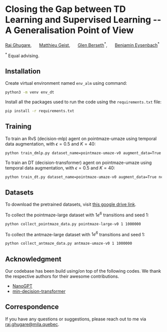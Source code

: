 # Closing the Gap between TD Learning and Supervised Learning -- A Generalisation Point of View
[Raj Ghugare](https://rajghugare19.github.io/), $\quad$ [Matthieu Geist](https://homangab.github.io/), $\quad$ [Glen Berseth](https://neo-x.github.io/)<sup>\*</sup>, $\quad$ [Benjamin Eysenbach](https://ben-eysenbach.github.io/)<sup>\*</sup>

<sup>\*</sup> Equal advising.

## Installation

Create virtual environment named `env_alm` using command:<br>
```sh
python3 -m venv env_dt
```

Install all the packages used to run the code using the `requirements.txt` file: <br>
```sh
pip install -r requirements.txt
```

## Training

To train an RvS (decision-mlp) agent on pointmaze-umaze using temporal data augmentation, with $\epsilon=0.5$ and $K=40$:<br> 
```sh
python train_dmlp.py dataset_name=pointmaze-umaze-v0 augment_data=True nclusters=40
```

To train an DT (decision-transformer) agent on pointmaze-umaze using temporal data augmentation, with $\epsilon=0.5$ and $K=40$:<br> 
```sh
python train_dt.py dataset_name=pointmaze-umaze-v0 augment_data=True nclusters=40
```

## Datasets

To download the pretrained datasets, visit [this google drive link](https://drive.google.com/drive/folders/1j8Ok2UMYSqfIQReuE6csf1nMoI1s25K-?usp=sharing).

To collect the pointmaze-large dataset with $1e^6$ transitions and seed 1:<br> 
```sh
python collect_pointmaze_data.py pointmaze-large-v0 1 1000000
```

To collect the antmaze-large dataset with $1e^6$ transitions and seed 1:<br> 
```sh
python collect_antmaze_data.py antmaze-umaze-v0 1 1000000
```

## Acknowledgment
Our codebase has been build using/on top of the following codes. We thank the respective authors for their awesome contributions.
- [NanoGPT](https://github.com/karpathy/nanoGPT)<br>
- [min-decision-transformer](https://github.com/nikhilbarhate99/min-decision-transformer)<br>

## Correspondence

If you have any questions or suggestions, please reach out to me via raj.ghugare@mila.quebec.
